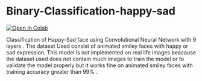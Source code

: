 # Binary-Classification-happy-sad

[![Open In Colab](https://colab.research.google.com/assets/colab-badge.svg)](https://colab.research.google.com/drive/146usoz3PE6xfjd1aXdvL_MH-GGMCOeEN)

Classification of Happy-Sad face using Convolutional Neural Network with 9 layers . The dataset Used consist of animated smiley faces with happy or sad expression. This model is not implemented on real life images beacause the dataset used does not contain much images to train the model or to validate the model properly but it works fine on animated smiley faces with training accuracy greater than 99% .
